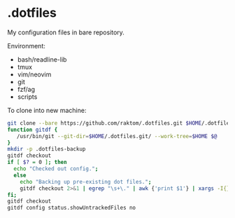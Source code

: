 # .dotfiles

My configuration files in bare repository.

Environment:
- bash/readline-lib
- tmux
- vim/neovim
- git
- fzf/ag
- scripts
 
 To clone into new machine:

```bash 
git clone --bare https://github.com/raktom/.dotfiles.git $HOME/.dotfiles.git
function gitdf {
   /usr/bin/git --git-dir=$HOME/.dotfiles.git/ --work-tree=$HOME $@
}
mkdir -p .dotfiles-backup
gitdf checkout
if [ $? = 0 ]; then
  echo "Checked out config.";
  else
    echo "Backing up pre-existing dot files.";
    gitdf checkout 2>&1 | egrep "\s+\." | awk {'print $1'} | xargs -I{} mv {} .dotfiles-backup/{}
fi;
gitdf checkout
gitdf config status.showUntrackedFiles no
```
